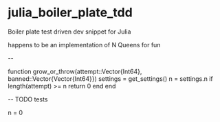 #  julia_boiler_plate_tdd
Boiler plate test driven dev snippet for Julia

happens to be an implementation of N Queens for fun

--

function grow_or_throw(attempt::Vector{Int64},
    banned::Vector{Vector{Int64}})
    settings = get_settings()
    n        = settings.n
    if length(attempt) >= n
        return 0
    end
end

--
TODO tests

n = 0

